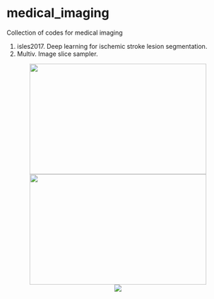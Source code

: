 # medical_imaging
Collection of codes for medical imaging
1. isles2017. Deep learning for ischemic stroke lesion segmentation.
2. Multiv. Image slice sampler.

<div align="center">
  <img width="400" height="250" src="https://github.com/etjoa003/medical_imaging/blob/master/isles2017/_others/LRP%20example%202.JPG?raw=true">
    <img width="400" height="250" src="https://github.com/etjoa003/medical_imaging/blob/master/isles2017/_others/LRP%20example.JPG?raw=true">
</div>
<div align="center">
  <img src="https://github.com/etjoa003/medical_imaging/blob/master/multiv/Image%20Store/dualview2D_test.gif">
</div>

